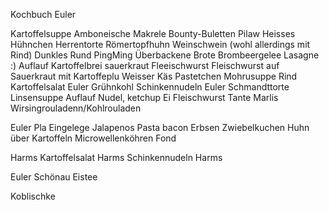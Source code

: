 Kochbuch Euler 

 Kartoffelsuppe
 Amboneische Makrele
Bounty-Buletten
Pilaw
 Heisses Hühnchen
Herrentorte
 Römertopfhuhn
Weinschwein (wohl allerdings mit Rind)
Dunkles Rund PingMing
 Überbackene Brote
Brombeergelee
Lasagne :)
Auflauf Kartoffelbrei sauerkraut Fleeischwurst
 Fleischwurst auf Sauerkraut mit Kartoffeplu
Weisser Käs 
 Pastetchen
Mohrusuppe Rind
 Kartoffelsalat Euler
Grühnkohl
Schinkennudeln Euler
Schmandttorte
Linsensuppe
Auflauf Nudel, ketchup Ei Fleischwurst Tante Marlis
Wirsingrouladenn/Kohlrouladen



Euler Pla
Eingelege Jalapenos
Pasta bacon Erbsen
Zwiebelkuchen
Huhn über Kartoffeln
Microwellenköhren
Fond


Harms
Kartoffelsalat Harms
Schinkennudeln Harms


Euler Schönau
Eistee

Koblischke


